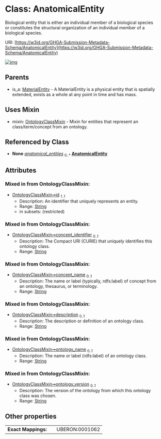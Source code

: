 
# Class: AnatomicalEntity


Biological entity that is either an individual member of a biological species or constitutes the structural organization of an individual member of a biological species.

URI: [https://w3id.org/GHGA-Submission-Metadata-Schema/AnatomicalEntity](https://w3id.org/GHGA-Submission-Metadata-Schema/AnatomicalEntity)


[![img](https://yuml.me/diagram/nofunky;dir:TB/class/[OntologyClassMixin],[MaterialEntity],[AnatomicalEntity&#124;id:string;concept_identifier:string%20%3F;concept_name:string%20%3F;description:string%20%3F;ontology_name:string%20%3F;ontology_version:string%20%3F]uses%20-.->[OntologyClassMixin],[MaterialEntity]^-[AnatomicalEntity])](https://yuml.me/diagram/nofunky;dir:TB/class/[OntologyClassMixin],[MaterialEntity],[AnatomicalEntity&#124;id:string;concept_identifier:string%20%3F;concept_name:string%20%3F;description:string%20%3F;ontology_name:string%20%3F;ontology_version:string%20%3F]uses%20-.->[OntologyClassMixin],[MaterialEntity]^-[AnatomicalEntity])

## Parents

 *  is_a: [MaterialEntity](MaterialEntity.md) - A MaterialEntity is a physical entity that is spatially extended, exists as a whole at any point in time and has mass.

## Uses Mixin

 *  mixin: [OntologyClassMixin](OntologyClassMixin.md) - Mixin for entities that represent an class/term/concept from an ontology.

## Referenced by Class

 *  **None** *[anatomical_entities](anatomical_entities.md)*  <sub>0..\*</sub>  **[AnatomicalEntity](AnatomicalEntity.md)**

## Attributes


### Mixed in from OntologyClassMixin:

 * [OntologyClassMixin➞id](OntologyClassMixin_id.md)  <sub>1..1</sub>
     * Description: An identifier that uniquely represents an entity.
     * Range: [String](types/String.md)
     * in subsets: (restricted)

### Mixed in from OntologyClassMixin:

 * [OntologyClassMixin➞concept_identifier](OntologyClassMixin_concept_identifier.md)  <sub>0..1</sub>
     * Description: The Compact URI (CURIE) that uniquely identifies this ontology class.
     * Range: [String](types/String.md)

### Mixed in from OntologyClassMixin:

 * [OntologyClassMixin➞concept_name](OntologyClassMixin_concept_name.md)  <sub>0..1</sub>
     * Description: The name or label (typically, rdfs:label) of concept from an ontology, thesaurus, or terminology.
     * Range: [String](types/String.md)

### Mixed in from OntologyClassMixin:

 * [OntologyClassMixin➞description](OntologyClassMixin_description.md)  <sub>0..1</sub>
     * Description: The description or definition of an ontology class.
     * Range: [String](types/String.md)

### Mixed in from OntologyClassMixin:

 * [OntologyClassMixin➞ontology_name](OntologyClassMixin_ontology_name.md)  <sub>0..1</sub>
     * Description: The name or label (rdfs:label) of an ontology class.
     * Range: [String](types/String.md)

### Mixed in from OntologyClassMixin:

 * [OntologyClassMixin➞ontology_version](OntologyClassMixin_ontology_version.md)  <sub>0..1</sub>
     * Description: The version of the ontology from which this ontology class was chosen.
     * Range: [String](types/String.md)

## Other properties

|  |  |  |
| --- | --- | --- |
| **Exact Mappings:** | | UBERON:0001062 |

